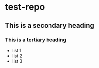 test-repo
=========
## This is a secondary heading
### This is a tertiary heading
* list 1
* list 2
* list 3
